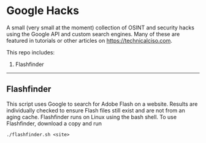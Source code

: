 # Google Hacks
A small (very small at the moment) collection of OSINT and security hacks using the Google API and custom search engines.  Many of these are featured in tutorials or other articles on https://technicalciso.com.

This repo includes:
 1. Flashfinder
---
## Flashfinder
This script uses Google to search for Adobe Flash on a website. Results are individually checked to ensure Flash files still exist and are not from an aging cache.  Flashfinder runs on Linux using the bash shell.  To use Flashfinder, download a copy and run
```
./flashfinder.sh <site>
```
